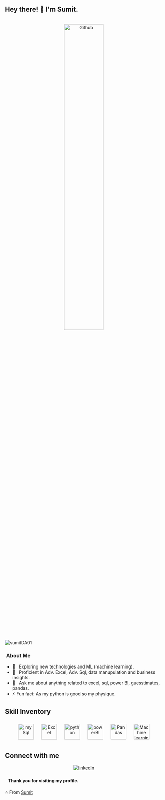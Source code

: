  <h2> Hey there! 👋 I'm Sumit.</h2>
 <br/>
 
 <div width="50%" align="center"><img align="center" height="auto" width="50%" alt="Github" src="https://assets.materialup.com/uploads/cf947cf0-272a-452a-bb93-a8b7b7bdea95/preview.gif" /></div>
 <p align="left"> <img src="https://komarev.com/ghpvc/?username=sumitDA01&label=Profile%20views&color=0e75b6&style=flat" alt="sumitDA01" /> </p>

<h3> &nbsp;About Me </h3>  

- 🙂 &nbsp; Exploring new technologies and ML (machine learning).
- 💼 &nbsp; Proficient in Adv. Excel, Adv. Sql, data manupulation and business insights.
- 💬 &nbsp; Ask me about anything related to excel, sql, power BI, guesstimates, pandas.
- ⚡ Fun fact: As my python is good so my physique.


## Skill Inventory


<div align="center">  
<a href="https://reactjs.org/" target="_blank"><img style="margin: 10px" src="https://i.pinimg.com/originals/e9/bd/82/e9bd82cf92894a080eb23a15c246c52b.png" alt="my Sql" height="50" /></a>
<a href="https://redux.js.org/" target="_blank"><img style="margin: 10px" src="https://upload.wikimedia.org/wikipedia/commons/thumb/3/34/Microsoft_Office_Excel_%282019%E2%80%93present%29.svg/640px-Microsoft_Office_Excel_%282019%E2%80%93present%29.svg.png" alt="Excel" height="50" /></a>  
<a href="https://www.w3schools.com/css/" target="_blank"><img style="margin: 10px" src="https://upload.wikimedia.org/wikipedia/commons/thumb/c/c3/Python-logo-notext.svg/1200px-Python-logo-notext.svg.png" alt="python" height="50" /></a>  
<a href="https://en.wikipedia.org/wiki/HTML5" target="_blank"><img style="margin: 10px" src="https://powerbi.microsoft.com/pictures/shared/social/social-default-image.png" alt="powerBI" height="50" /></a>  
<a href="https://www.javascript.com/" target="_blank"><img style="margin: 10px" src="https://encrypted-tbn0.gstatic.com/images?q=tbn:ANd9GcQbEDPtNeNis31vrYcDQF-u0sJ2VXyBB66pGg&usqp=CAU" alt="Pandas" height="50" /></a>  
<a href="https://www.typescriptlang.org/" target="_blank"><img style="margin: 10px"  src="https://nyesteventuretech.com/images/Machine-Learning.jpg" alt="Machine learning" height="50" /></a>


</div>


## Connect with me  
<div align="center">
<a href="https://www.linkedin.com/in/sumit-1380bb252/" target="_blank">
<img src=https://img.shields.io/badge/linkedin-%231E77B5.svg?&style=for-the-badge&logo=linkedin&logoColor=white alt=linkedin style="margin-bottom: 5px;" />
</a>
</div>  

#### &nbsp;&nbsp; Thank you for visiting my profile.

⭐ From [Sumit](https://github.com/sumitDA01)



